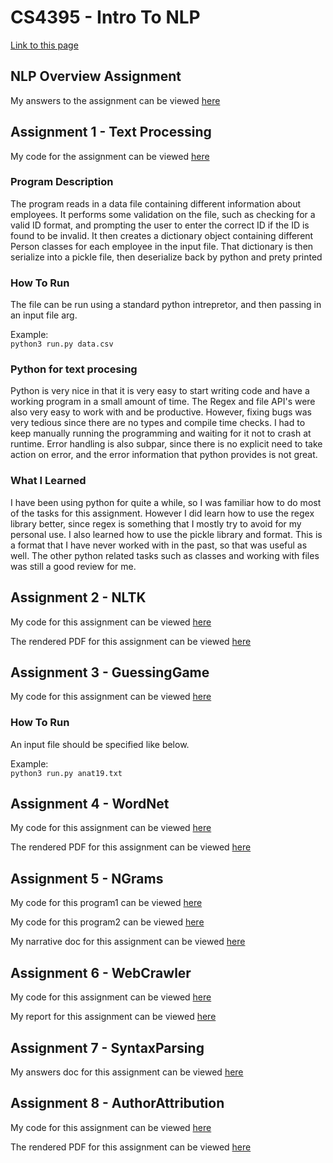 # CS4395 - Intro To NLP

[Link to this page](https://nlam1170.github.io/CS4395_Repo)

## NLP Overview Assignment
My answers to the assignment can be viewed [here](nlp_overview_assignment.pdf)

## Assignment 1 - Text Processing
My code for the assignment can be viewed [here](https://github.com/nlam1170/CS4395_Repo/blob/main/TextProcessing/run.py)

### Program Description
The program reads in a data file containing different information about employees. It performs some validation on the file, such as checking for a valid ID format, and prompting the user to enter the correct ID if the ID is found to be invalid. It then creates a dictionary object containing different Person classes for each employee in the input file. That dictionary is then serialize into a pickle file, then deserialize back by python and prety printed

### How To Run
The file can be run using a standard python intrepretor, and then passing in an input file arg.

Example:\
`python3 run.py data.csv`

### Python for text procesing
Python is very nice in that it is very easy to start writing code and have a working program in a small amount of time. The Regex and file API's were also very easy to work with and be productive. However, fixing bugs was very tedious since there are no types and compile time checks. I had to keep manually running the programming and waiting for it not to crash at runtime. Error handling is also subpar, since there is no explicit need to take action on error, and the error information that python provides is not great.

### What I Learned
I have been using python for quite a while, so I was familiar how to do most of the tasks for this assignment. However I did learn how to use the regex library better, since regex is something that I mostly try to avoid for my personal use. I also learned how to use the pickle library and format. This is a format that I have never worked with in the past, so that was useful as well. The other python related tasks such as classes and working with files was still a good review for me.

## Assignment 2 - NLTK
My code for this assignment can be viewed [here](https://github.com/nlam1170/CS4395_Repo/blob/main/NLTK/assignment2.ipynb)

The rendered PDF for this assignment can be viewed [here](https://github.com/nlam1170/CS4395_Repo/blob/main/NLTK/assignment2.pdf)

## Assignment 3 - GuessingGame
My code for this assignment can be viewed [here](https://github.com/nlam1170/CS4395_Repo/blob/main/GuessingGame/run.py)

### How To Run
An input file should be specified like below.

Example:\
`python3 run.py anat19.txt`

## Assignment 4 - WordNet
My code for this assignment can be viewed [here](https://github.com/nlam1170/CS4395_Repo/blob/main/WordNet/assignment4.ipynb)

The rendered PDF for this assignment can be viewed [here](https://github.com/nlam1170/CS4395_Repo/blob/main/WordNet/assignment4.pdf)

## Assignment 5 - NGrams
My code for this program1 can be viewed [here](https://github.com/nlam1170/CS4395_Repo/blob/main/NGrams/program1.py)

My code for this program2 can be viewed [here](https://github.com/nlam1170/CS4395_Repo/blob/main/NGrams/program2.py)

My narrative doc for this assignment can be viewed [here](https://github.com/nlam1170/CS4395_Repo/blob/main/NGrams/narrative.pdf)

## Assignment 6 - WebCrawler
My code for this assignment can be viewed [here](https://github.com/nlam1170/CS4395_Repo/blob/main/WebCrawler/run.py)

My report for this assignment can be viewed [here](https://github.com/nlam1170/CS4395_Repo/blob/main/WebCrawler/report.docx)

## Assignment 7 - SyntaxParsing 
My answers doc for this assignment can be viewed [here](https://github.com/nlam1170/CS4395_Repo/blob/main/SyntaxParsing/assignment7.docx)

## Assignment 8 - AuthorAttribution
My code for this assignment can be viewed [here](https://github.com/nlam1170/CS4395_Repo/blob/main/AuthorAttribution/main.ipynb)

The rendered PDF for this assignment can be viewed [here](https://github.com/nlam1170/CS4395_Repo/blob/main/AuthorAttribution/main.pdf)

